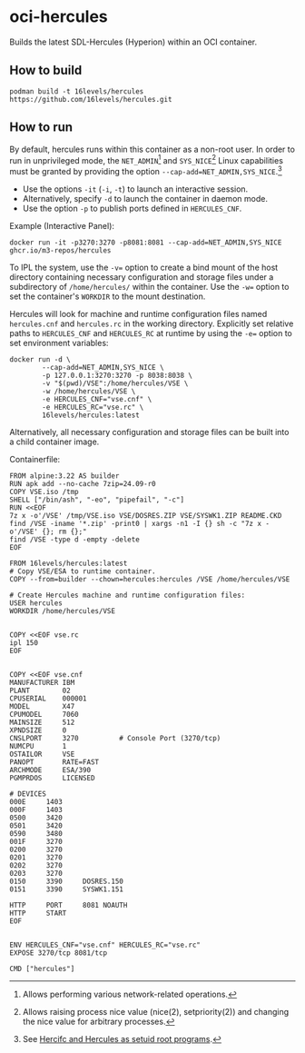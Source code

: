 # oci-hercules
Builds the latest SDL-Hercules (Hyperion) within an OCI container.

## How to build
```
podman build -t 16levels/hercules https://github.com/16levels/hercules.git
```

## How to run
By default, hercules runs within this container as a non-root user. In order to run in unprivileged mode, the `NET_ADMIN`[^net_admin] and `SYS_NICE`[^sys_nice] Linux capabilities must be granted by providing the option `--cap-add=NET_ADMIN,SYS_NICE`.[^capabilities]

- Use the options `-it` (`-i`, `-t`) to launch an interactive session. 
- Alternatively, specify `-d` to launch the container in daemon mode. 
- Use the option `-p` to publish ports defined in `HERCULES_CNF`.

Example (Interactive Panel):
```
docker run -it -p3270:3270 -p8081:8081 --cap-add=NET_ADMIN,SYS_NICE ghcr.io/m3-repos/hercules
```

To IPL the system, use the `-v=` option to create a bind mount of the host directory containing necessary configuration and storage files under a subdirectory of `/home/hercules/` within the container. Use the `-w=` option to set the container's `WORKDIR` to the mount destination.

Hercules will look for machine and runtime configuration files named `hercules.cnf` and `hercules.rc` in the working directory. Explicitly set relative paths to `HERCULES_CNF` and `HERCULES_RC` at runtime by using the `-e=` option to set environment variables: 

```
docker run -d \
        --cap-add=NET_ADMIN,SYS_NICE \
        -p 127.0.0.1:3270:3270 -p 8038:8038 \
        -v "$(pwd)/VSE":/home/hercules/VSE \
        -w /home/hercules/VSE \
        -e HERCULES_CNF="vse.cnf" \
        -e HERCULES_RC="vse.rc" \
        16levels/hercules:latest
```

Alternatively, all necessary configuration and storage files can be built into a child container image.

Containerfile:
```
FROM alpine:3.22 AS builder
RUN apk add --no-cache 7zip=24.09-r0
COPY VSE.iso /tmp
SHELL ["/bin/ash", "-eo", "pipefail", "-c"]
RUN <<EOF
7z x -o'/VSE' /tmp/VSE.iso VSE/DOSRES.ZIP VSE/SYSWK1.ZIP README.CKD
find /VSE -iname '*.zip' -print0 | xargs -n1 -I {} sh -c "7z x -o'/VSE' {}; rm {};"
find /VSE -type d -empty -delete
EOF

FROM 16levels/hercules:latest
# Copy VSE/ESA to runtime container.
COPY --from=builder --chown=hercules:hercules /VSE /home/hercules/VSE

# Create Hercules machine and runtime configuration files:
USER hercules
WORKDIR /home/hercules/VSE


COPY <<EOF vse.rc
ipl 150
EOF


COPY <<EOF vse.cnf
MANUFACTURER IBM
PLANT        02
CPUSERIAL    000001
MODEL        X47
CPUMODEL     7060
MAINSIZE     512
XPNDSIZE     0
CNSLPORT     3270          # Console Port (3270/tcp)
NUMCPU       1
OSTAILOR     VSE
PANOPT       RATE=FAST
ARCHMODE     ESA/390
PGMPRDOS     LICENSED

# DEVICES
000E     1403
000F     1403
0500     3420
0501     3420
0590     3480
001F     3270
0200     3270
0201     3270
0202     3270
0203     3270
0150     3390     DOSRES.150
0151     3390     SYSWK1.151

HTTP     PORT     8081 NOAUTH
HTTP     START
EOF


ENV HERCULES_CNF="vse.cnf" HERCULES_RC="vse.rc"
EXPOSE 3270/tcp 8081/tcp

CMD ["hercules"]
```

[^net_admin]: Allows performing various network-related operations.
[^sys_nice]: Allows raising process nice value (nice(2), setpriority(2)) and changing the nice value for arbitrary processes.
[^capabilities]: See [Hercifc and Hercules as setuid root programs](https://github.com/SDL-Hercules-390/hyperion/blob/master/readme/README.SETUID.md).
